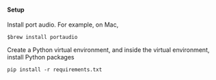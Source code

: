 #### Setup

Install port audio. For example, on Mac,
```shell
$brew install portaudio
```
Create a Python virtual environment, and inside the virtual environment, install Python packages
```shell
pip install -r requirements.txt
```
